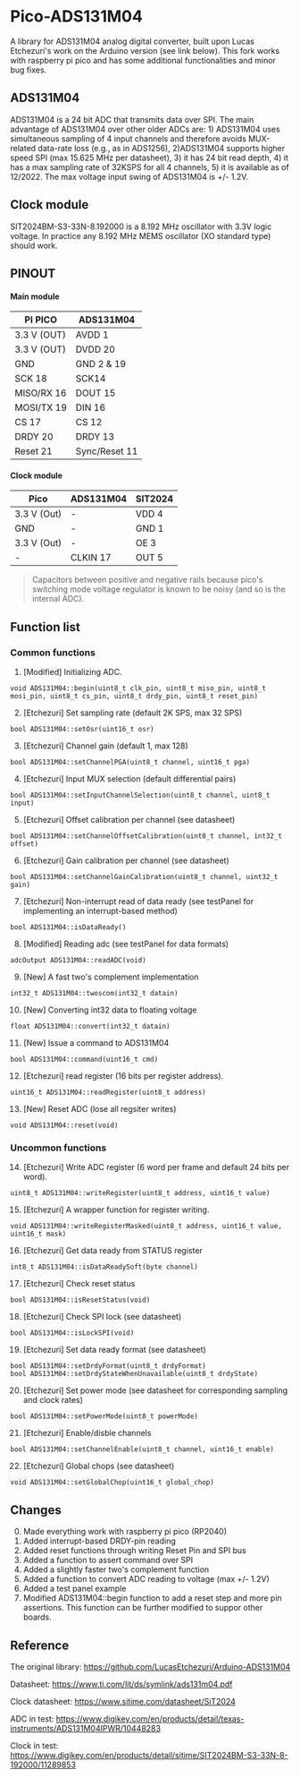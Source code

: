 # Pico-ADS131M04

A library for ADS131M04 analog digital converter, built upon Lucas Etchezuri's work on the Arduino version (see link below). This fork works with raspberry pi pico and has some additional functionalities and minor bug fixes. 

## ADS131M04
ADS131M04 is a 24 bit ADC that transmits data over SPI. The main advantage of ADS131M04 over other older ADCs are: 1) ADS131M04 uses simultaneous sampling of 4 input channels and therefore avoids MUX-related data-rate loss (e.g., as in ADS1256), 2)ADS131M04 supports higher speed SPI (max 15.625 MHz per datasheet), 3) it has 24 bit read depth, 4) it has a max sampling rate of 32KSPS for all 4 channels, 5) it is available as of 12/2022. The max voltage input swing of ADS131M04 is +/- 1.2V.

## Clock module
SIT2024BM-S3-33N-8.192000 is a 8.192 MHz oscillator with 3.3V logic voltage. In practice any 8.192 MHz MEMS oscillator (XO standard type) should work.

## PINOUT
#### Main module
| PI PICO  | ADS131M04 | 
| ------------- | ------------- |
| 3.3 V (OUT) | AVDD 1 |
| 3.3 V (OUT) | DVDD 20 |
| GND | GND 2 & 19 |
| SCK 18 | SCK14 |
| MISO/RX 16 | DOUT 15 |
| MOSI/TX 19 | DIN 16 |
| CS 17 | CS 12 |
| DRDY 20 | DRDY 13 |
| Reset 21 | Sync/Reset 11 |

#### Clock module
| Pico | ADS131M04 | SIT2024 |
| ------------- | ------------- | ------------- |
| 3.3 V (Out) | - | VDD 4 |
| GND | - | GND 1 |
| 3.3 V (Out) | - | OE 3 |
| - | CLKIN 17 | OUT 5 |

> Capacitors between positive and negative rails because pico's switching mode voltage regulator is known to be noisy (and so is the internal ADC). 

## Function list
### Common functions
1. [Modified] Initializing ADC.
```
void ADS131M04::begin(uint8_t clk_pin, uint8_t miso_pin, uint8_t mosi_pin, uint8_t cs_pin, uint8_t drdy_pin, uint8_t reset_pin)
```

2. [Etchezuri] Set sampling rate (default 2K SPS, max 32 SPS)
```
bool ADS131M04::setOsr(uint16_t osr)
```

3. [Etchezuri] Channel gain (default 1, max 128)
```
bool ADS131M04::setChannelPGA(uint8_t channel, uint16_t pga)
```

4. [Etchezuri] Input MUX selection (default differential pairs)
```
bool ADS131M04::setInputChannelSelection(uint8_t channel, uint8_t input)
```

5. [Etchezuri] Offset calibration per channel (see datasheet)
```
bool ADS131M04::setChannelOffsetCalibration(uint8_t channel, int32_t offset)
```

6. [Etchezuri] Gain calibration per channel (see datasheet)
```
bool ADS131M04::setChannelGainCalibration(uint8_t channel, uint32_t gain)
```

7. [Etchezuri] Non-interrupt read of data ready (see testPanel for implementing an interrupt-based method)
```
bool ADS131M04::isDataReady()
```

8. [Modified] Reading adc (see testPanel for data formats)
```
adcOutput ADS131M04::readADC(void)
```

9. [New] A fast two's complement implementation
```
int32_t ADS131M04::twoscom(int32_t datain)
```

10. [New] Converting int32 data to floating voltage
```
float ADS131M04::convert(int32_t datain)
```

11. [New] Issue a command to ADS131M04
```
bool ADS131M04::command(uint16_t cmd)
```

12. [Etchezuri] read register (16 bits per register address).
```
uint16_t ADS131M04::readRegister(uint8_t address)
```

13. [New] Reset ADC (lose all regsiter writes)
```
void ADS131M04::reset(void)
```

### Uncommon functions
14. [Etchezuri] Write ADC register (6 word per frame and default 24 bits per word).
```
uint8_t ADS131M04::writeRegister(uint8_t address, uint16_t value)
```

15. [Etchezuri] A wrapper function for register writing.
```
void ADS131M04::writeRegisterMasked(uint8_t address, uint16_t value, uint16_t mask)
```

16. [Etchezuri] Get data ready from STATUS register
```
int8_t ADS131M04::isDataReadySoft(byte channel)
```

17. [Etchezuri] Check reset status
```
bool ADS131M04::isResetStatus(void)
```

18. [Etchezuri] Check SPI lock (see datasheet)
```
bool ADS131M04::isLockSPI(void)
```
      
19. [Etchezuri] Set data ready format (see datasheet)
```
bool ADS131M04::setDrdyFormat(uint8_t drdyFormat)
bool ADS131M04::setDrdyStateWhenUnavailable(uint8_t drdyState)
```

20. [Etchezuri] Set power mode (see datasheet for corresponding sampling and clock rates)
```
bool ADS131M04::setPowerMode(uint8_t powerMode)
```

21. [Etchezuri] Enable/disble channels
```
bool ADS131M04::setChannelEnable(uint8_t channel, uint16_t enable)
```

22. [Etchezuri] Global chops (see datasheet)
```
void ADS131M04::setGlobalChop(uint16_t global_chop)
```

## Changes
0. Made everything work with raspberry pi pico (RP2040)
1. Added interrupt-based DRDY-pin reading
2. Added reset functions through writing Reset Pin and SPI bus
3. Added a function to assert command over SPI
4. Added a slightly faster two's complement function
5. Added a function to convert ADC reading to voltage (max +/- 1.2V)
6. Added a test panel example
7. Modified ADS131M04::begin function to add a reset step and more pin assertions. This function can be further modified to suppor other boards.

## Reference

The original library: https://github.com/LucasEtchezuri/Arduino-ADS131M04

Datasheet: https://www.ti.com/lit/ds/symlink/ads131m04.pdf

Clock datasheet: https://www.sitime.com/datasheet/SiT2024

ADC in test: https://www.digikey.com/en/products/detail/texas-instruments/ADS131M04IPWR/10448283

Clock in test: https://www.digikey.com/en/products/detail/sitime/SIT2024BM-S3-33N-8-192000/11289853
